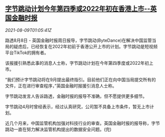 <!--1628472662000-->
[字节跳动计划今年第四季或2022年初在香港上市--英国金融时报](https://cn.reuters.com/article/bytedance-ipo-plan-hk-0808-sun-idCNKBS2FA00X)
------

<div><i>2021-08-09T01:05:41Z</i></div><p>路透8月8日 - 英国金融时报周日报导，字节跳动(ByteDance)在解决中国监管当局的疑虑后，已经恢复在2022年初前于香港公开上市的计划。字节跳动是短视频平台TikTok的拥有者。</p><p>该报援引熟悉此事的消息人士称，字节跳动计划在今年第四季度或2022年初上市。</p><p>“我们预计字节跳动将在9月提出最终指引。目前他们正在向中国当局提交所有的文件，正在进行审查程序，”英国金融时报援引消息人士称。</p><p>字节跳动发言人告诉路透，金融时报的报导不准确，但不愿提供更多细节。</p><p>字节跳动4月时曾经表示，经过认真研究，公司暂不具备上市条件，暂无上市计划。</p><p>近几个月来，中国监管机构加强对科技行业的审查。英国金融时报的报导称，字节跳动一直在努力解决监管机构提出的数据安全问题。(完)</p>
